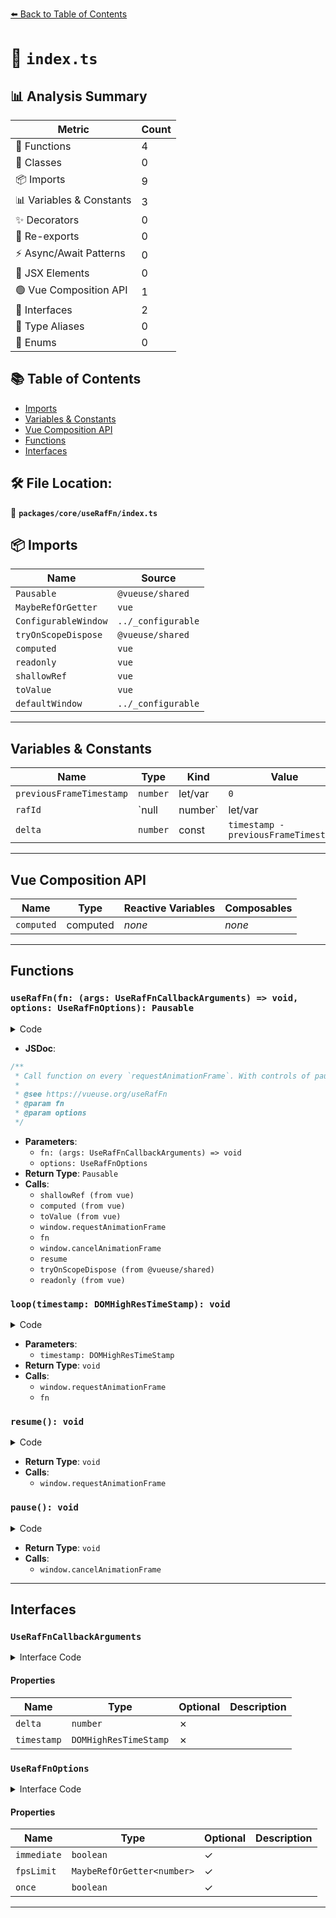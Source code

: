 [⬅️ Back to Table of Contents](../../../index.md)

# 📄 `index.ts`

## 📊 Analysis Summary

| Metric | Count |
|--------|-------|
| 🔧 Functions | 4 |
| 🧱 Classes | 0 |
| 📦 Imports | 9 |
| 📊 Variables & Constants | 3 |
| ✨ Decorators | 0 |
| 🔄 Re-exports | 0 |
| ⚡ Async/Await Patterns | 0 |
| 💠 JSX Elements | 0 |
| 🟢 Vue Composition API | 1 |
| 📐 Interfaces | 2 |
| 📑 Type Aliases | 0 |
| 🎯 Enums | 0 |

## 📚 Table of Contents

- [Imports](#imports)
- [Variables & Constants](#variables-constants)
- [Vue Composition API](#vue-composition-api)
- [Functions](#functions)
- [Interfaces](#interfaces)

## 🛠️ File Location:
📂 **`packages/core/useRafFn/index.ts`**

## 📦 Imports

| Name | Source |
|------|--------|
| `Pausable` | `@vueuse/shared` |
| `MaybeRefOrGetter` | `vue` |
| `ConfigurableWindow` | `../_configurable` |
| `tryOnScopeDispose` | `@vueuse/shared` |
| `computed` | `vue` |
| `readonly` | `vue` |
| `shallowRef` | `vue` |
| `toValue` | `vue` |
| `defaultWindow` | `../_configurable` |


---

## Variables & Constants

| Name | Type | Kind | Value | Exported |
|------|------|------|-------|----------|
| `previousFrameTimestamp` | `number` | let/var | `0` | ✗ |
| `rafId` | `null | number` | let/var | `null` | ✗ |
| `delta` | `number` | const | `timestamp - previousFrameTimestamp` | ✗ |


---

## Vue Composition API

| Name | Type | Reactive Variables | Composables |
|------|------|-------------------|-------------|
| `computed` | computed | *none* | *none* |


---

## Functions

### `useRafFn(fn: (args: UseRafFnCallbackArguments) => void, options: UseRafFnOptions): Pausable`

<details><summary>Code</summary>

```ts
export function useRafFn(fn: (args: UseRafFnCallbackArguments) => void, options: UseRafFnOptions = {}): Pausable {
  const {
    immediate = true,
    fpsLimit = undefined,
    window = defaultWindow,
    once = false,
  } = options

  const isActive = shallowRef(false)
  const intervalLimit = computed(() => {
    return fpsLimit ? 1000 / toValue(fpsLimit) : null
  })
  let previousFrameTimestamp = 0
  let rafId: null | number = null

  function loop(timestamp: DOMHighResTimeStamp) {
    if (!isActive.value || !window)
      return

    if (!previousFrameTimestamp)
      previousFrameTimestamp = timestamp

    const delta = timestamp - previousFrameTimestamp

    if (intervalLimit.value && delta < intervalLimit.value) {
      rafId = window.requestAnimationFrame(loop)
      return
    }

    previousFrameTimestamp = timestamp
    fn({ delta, timestamp })
    if (once) {
      isActive.value = false
      rafId = null
      return
    }
    rafId = window.requestAnimationFrame(loop)
  }

  function resume() {
    if (!isActive.value && window) {
      isActive.value = true
      previousFrameTimestamp = 0
      rafId = window.requestAnimationFrame(loop)
    }
  }

  function pause() {
    isActive.value = false
    if (rafId != null && window) {
      window.cancelAnimationFrame(rafId)
      rafId = null
    }
  }

  if (immediate)
    resume()

  tryOnScopeDispose(pause)

  return {
    isActive: readonly(isActive),
    pause,
    resume,
  }
}
```
</details>

- **JSDoc**:
```ts
/**
 * Call function on every `requestAnimationFrame`. With controls of pausing and resuming.
 *
 * @see https://vueuse.org/useRafFn
 * @param fn
 * @param options
 */
```

- **Parameters**:
  - `fn: (args: UseRafFnCallbackArguments) => void`
  - `options: UseRafFnOptions`
- **Return Type**: `Pausable`
- **Calls**:
  - `shallowRef (from vue)`
  - `computed (from vue)`
  - `toValue (from vue)`
  - `window.requestAnimationFrame`
  - `fn`
  - `window.cancelAnimationFrame`
  - `resume`
  - `tryOnScopeDispose (from @vueuse/shared)`
  - `readonly (from vue)`
### `loop(timestamp: DOMHighResTimeStamp): void`

<details><summary>Code</summary>

```ts
function loop(timestamp: DOMHighResTimeStamp) {
    if (!isActive.value || !window)
      return

    if (!previousFrameTimestamp)
      previousFrameTimestamp = timestamp

    const delta = timestamp - previousFrameTimestamp

    if (intervalLimit.value && delta < intervalLimit.value) {
      rafId = window.requestAnimationFrame(loop)
      return
    }

    previousFrameTimestamp = timestamp
    fn({ delta, timestamp })
    if (once) {
      isActive.value = false
      rafId = null
      return
    }
    rafId = window.requestAnimationFrame(loop)
  }
```
</details>

- **Parameters**:
  - `timestamp: DOMHighResTimeStamp`
- **Return Type**: `void`
- **Calls**:
  - `window.requestAnimationFrame`
  - `fn`
### `resume(): void`

<details><summary>Code</summary>

```ts
function resume() {
    if (!isActive.value && window) {
      isActive.value = true
      previousFrameTimestamp = 0
      rafId = window.requestAnimationFrame(loop)
    }
  }
```
</details>

- **Return Type**: `void`
- **Calls**:
  - `window.requestAnimationFrame`
### `pause(): void`

<details><summary>Code</summary>

```ts
function pause() {
    isActive.value = false
    if (rafId != null && window) {
      window.cancelAnimationFrame(rafId)
      rafId = null
    }
  }
```
</details>

- **Return Type**: `void`
- **Calls**:
  - `window.cancelAnimationFrame`

---

## Interfaces

### `UseRafFnCallbackArguments`

<details><summary>Interface Code</summary>

```ts
export interface UseRafFnCallbackArguments {
  /**
   * Time elapsed between this and the last frame.
   */
  delta: number

  /**
   * Time elapsed since the creation of the web page. See {@link https://developer.mozilla.org/en-US/docs/Web/API/DOMHighResTimeStamp#the_time_origin Time origin}.
   */
  timestamp: DOMHighResTimeStamp
}
```
</details>

#### Properties

| Name | Type | Optional | Description |
|------|------|----------|-------------|
| `delta` | `number` | ✗ |  |
| `timestamp` | `DOMHighResTimeStamp` | ✗ |  |

### `UseRafFnOptions`

<details><summary>Interface Code</summary>

```ts
export interface UseRafFnOptions extends ConfigurableWindow {
  /**
   * Start the requestAnimationFrame loop immediately on creation
   *
   * @default true
   */
  immediate?: boolean
  /**
   * The maximum frame per second to execute the function.
   * Set to `undefined` to disable the limit.
   *
   * @default undefined
   */
  fpsLimit?: MaybeRefOrGetter<number>
  /**
   * After the requestAnimationFrame loop executed once, it will be automatically stopped.
   *
   * @default false
   */
  once?: boolean
}
```
</details>

#### Properties

| Name | Type | Optional | Description |
|------|------|----------|-------------|
| `immediate` | `boolean` | ✓ |  |
| `fpsLimit` | `MaybeRefOrGetter<number>` | ✓ |  |
| `once` | `boolean` | ✓ |  |


---